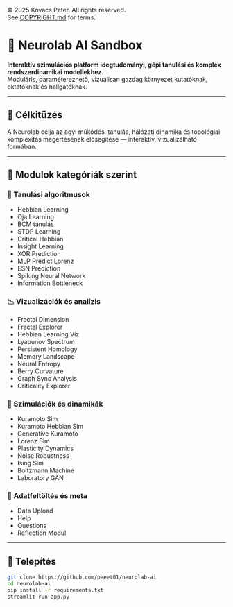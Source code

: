 © 2025 Kovacs Peter. All rights reserved.  
See [COPYRIGHT.md](./COPYRIGHT.md) for terms.

# 🧠 Neurolab AI Sandbox

**Interaktív szimulációs platform idegtudományi, gépi tanulási és komplex rendszerdinamikai modellekhez.**  
Moduláris, paraméterezhető, vizuálisan gazdag környezet kutatóknak, oktatóknak és hallgatóknak.

---

## 🎯 Célkitűzés

A Neurolab célja az agyi működés, tanulás, hálózati dinamika és topológiai komplexitás megértésének elősegítése — interaktív, vizualizálható formában.

---

## 🧩 Modulok kategóriák szerint

### 🧠 Tanulási algoritmusok
- Hebbian Learning
- Oja Learning
- BCM tanulás
- STDP Learning
- Critical Hebbian
- Insight Learning
- XOR Prediction
- MLP Predict Lorenz
- ESN Prediction
- Spiking Neural Network
- Information Bottleneck

### 📉 Vizualizációk és analízis
- Fractal Dimension
- Fractal Explorer
- Hebbian Learning Viz
- Lyapunov Spectrum
- Persistent Homology
- Memory Landscape
- Neural Entropy
- Berry Curvature
- Graph Sync Analysis
- Criticality Explorer

### 🧬 Szimulációk és dinamikák
- Kuramoto Sim
- Kuramoto Hebbian Sim
- Generative Kuramoto
- Lorenz Sim
- Plasticity Dynamics
- Noise Robustness
- Ising Sim
- Boltzmann Machine
- Laboratory GAN

### 🧪 Adatfeltöltés és meta
- Data Upload
- Help
- Questions
- Reflection Modul

---

## 🚀 Telepítés

```bash
git clone https://github.com/peeet01/neurolab-ai
cd neurolab-ai
pip install -r requirements.txt
streamlit run app.py
